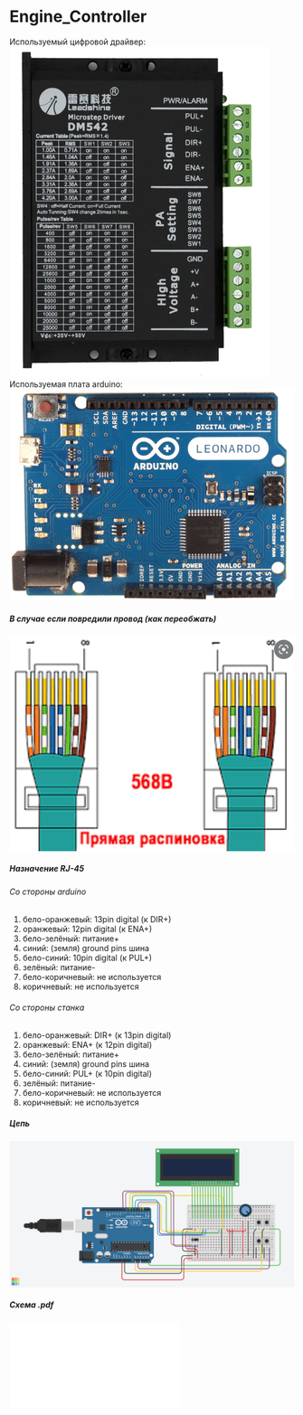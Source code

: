 # Engine_Controller
Используемый цифровой драйвер:
![dm542](docs/DM542.png "dm542")
Используемая плата arduino:
![arduino leonardo](docs/leonardo.png "arduino leonardo")
##### В случае если повредили провод (как переобжать)
![Распиновка](docs/RJ-45%20pins.bmp "Распиновка")
##### Назначение RJ-45
###### Со стороны arduino
1. бело-оранжевый: 13pin digital (к DIR+)
2. оранжевый: 12pin digital (к ENA+)
3. бело-зелёный: питание+
4. синий: (земля) ground pins шина
5. бело-синий: 10pin digital (к PUL+)
6. зелёный: питание-
7. бело-коричневый: не используется
8. коричневый: не используется
###### Со стороны станка
1. бело-оранжевый: DIR+ (к 13pin digital)
2. оранжевый: ENA+ (к 12pin digital)
3. бело-зелёный: питание+
4. синий: (земля) ground pins шина
5. бело-синий: PUL+ (к 10pin digital)
6. зелёный: питание-
7. бело-коричневый: не используется
8. коричневый: не используется

##### Цепь
![Цепь](docs/Wiring%20Components.png "Цепь")
##### Схема .pdf
![Схема](docs/Wiring%20Components.pdf "Схема")